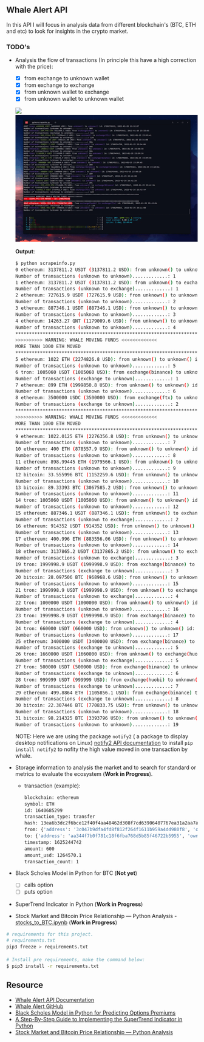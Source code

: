 ## Whale Alert API

In this API I will focus in analysis data from different blockchain's (BTC, ETH and etc) to look for insights in the crypto market.

### TODO's

- Analysis the flow of transactions (In principle this have a high correction with the price):
    - [x] from exchange to unknown wallet
    - [x] from exchange to exchange
    - [x] from unknown wallet to exchange
    - [x] from unknown wallet to unknown wallet

    ![](gifs/from_to_txo.gif)
    ![](gifs/from_to_txo_terminal.gif)

    **Output**:
    ```bash
    $ python scrapeinfo.py
    0 ethereum: 3137811.2 USDT (3137811.2 USD): from unknown() to unknown() id: 1641350420, 2021-07-03 13:47:49
    Number of transactions (unknown to unknown).............: 1
    1 ethereum: 3137811.2 USDT (3137811.2 USD): from unknown() to exchange(binance) id: 1641350646, 2021-07-03 13:48:21
    Number of transactions (unknown to exchange).............: 1
    2 ethereum: 727615.9 USDT (727615.9 USD): from unknown() to unknown() id: 1641350893, 2021-07-03 13:48:54
    Number of transactions (unknown to unknown).............: 2
    3 ethereum: 887346.1 USDT (887346.1 USD): from unknown() to unknown() id: 1641351173, 2021-07-03 13:49:43
    Number of transactions (unknown to unknown).............: 3
    4 ethereum: 14263.27 QNT (1179009.6 USD): from unknown() to unknown() id: 1641351396, 2021-07-03 13:50:24
    Number of transactions (unknown to unknown).............: 4
    ***********************************************************************************
    >>>>>>>>>> WARNING: WHALE MOVING FUNDS <<<<<<<<<<<<<
    MORE THAN 1000 ETH MOVED
    ***********************************************************************************
    5 ethereum: 1022 ETH (2274826.8 USD): from unknown() to unknown() id: 1641351601, 2021-07-03 13:51:21
    Number of transactions (unknown to unknown).............: 5
    6 tron: 1005060 USDT (1005060 USD): from exchange(binance) to unknown() id: 1641351517, 2021-07-03 13:52:18
    Number of transactions (exchange to unknown).............: 1
    7 ethereum: 899 ETH (1999850.8 USD): from unknown() to unknown() id: 1641352164, 2021-07-03 13:52:42
    Number of transactions (unknown to unknown).............: 6
    8 ethereum: 3500000 USDC (3500000 USD): from exchange(ftx) to unknown() id: 1641352598, 2021-07-03 13:52:51
    Number of transactions (exchange to unknown).............: 2
    ***********************************************************************************
    >>>>>>>>>> WARNING: WHALE MOVING FUNDS <<<<<<<<<<<<<
    MORE THAN 1000 ETH MOVED
    ***********************************************************************************
    9 ethereum: 1022.0125 ETH (2276356.8 USD): from unknown() to unknown() id: 1641352694, 2021-07-03 13:55:25
    Number of transactions (unknown to unknown).............: 7
    10 ethereum: 400 ETH (878557.9 USD): from unknown() to unknown() id: 1641353275, 2021-07-03 13:55:34
    Number of transactions (unknown to unknown).............: 8
    11 ethereum: 898.99445 ETH (1979566.1 USD): from unknown() to unknown() id: 1641355713, 2021-07-03 13:56:48
    Number of transactions (unknown to unknown).............: 9
    12 bitcoin: 33.555996 BTC (1152259.6 USD): from unknown() to unknown() id: 1641356911, 2021-07-03 13:58:58
    Number of transactions (unknown to unknown).............: 10
    13 bitcoin: 89.33393 BTC (3067585.2 USD): from unknown() to unknown() id: 1641353603, 2021-07-03 13:59:06
    Number of transactions (unknown to unknown).............: 11
    14 tron: 1005060 USDT (1005060 USD): from unknown() to unknown() id: 1641353556, 2021-07-03 13:59:14
    Number of transactions (unknown to unknown).............: 12
    15 ethereum: 887346.1 USDT (887346.1 USD): from unknown() to exchange(huobi) id: 1641356071, 2021-07-03 13:59:55
    Number of transactions (unknown to exchange).............: 2
    16 ethereum: 914352 USDT (914352 USD): from unknown() to unknown() id: 1641356259, 2021-07-03 14:00:36
    Number of transactions (unknown to unknown).............: 13
    17 ethereum: 400.996 ETH (883556.06 USD): from unknown() to unknown() id: 1641356341, 2021-07-03 14:00:53
    Number of transactions (unknown to unknown).............: 14
    18 ethereum: 3137865.2 USDT (3137865.2 USD): from unknown() to exchange(binance) id: 1641356567, 2021-07-03 14:01:17
    Number of transactions (unknown to exchange).............: 3
    19 tron: 1999998.9 USDT (1999998.9 USD): from exchange(binance) to unknown() id: 1641356453, 2021-07-03 14:01:42
    Number of transactions (exchange to unknown).............: 3
    20 bitcoin: 28.097506 BTC (968968.6 USD): from unknown() to unknown() id: 1641356952, 2021-07-03 14:01:58
    Number of transactions (unknown to unknown).............: 15
    21 tron: 1999998.9 USDT (1999998.9 USD): from unknown() to exchange(huobi) id: 1641358088, 2021-07-03 14:02:23
    Number of transactions (unknown to exchange).............: 4
    22 tron: 1000000 USDT (1000000 USD): from unknown() to unknown() id: 1641358197, 2021-07-03 14:03:36
    Number of transactions (unknown to unknown).............: 16
    23 tron: 1999998.9 USDT (1999998.9 USD): from exchange(binance) to unknown() id: 1641358237, 2021-07-03 14:04:09
    Number of transactions (exchange to unknown).............: 4
    24 tron: 660000 USDT (660000 USD): from unknown() to unknown() id: 1641358617, 2021-07-03 14:04:25
    Number of transactions (unknown to unknown).............: 17
    25 ethereum: 3400000 USDT (3400000 USD): from exchange(binance) to unknown() id: 1641359127, 2021-07-03 14:05:14
    Number of transactions (exchange to unknown).............: 5
    26 tron: 1660000 USDT (1660000 USD): from unknown() to exchange(huobi) id: 1641359367, 2021-07-03 14:06:19
    Number of transactions (unknown to exchange).............: 5
    27 tron: 500000 USDT (500000 USD): from exchange(binance) to unknown() id: 1641360499, 2021-07-03 14:10:42
    Number of transactions (exchange to unknown).............: 6
    28 tron: 999999 USDT (999999 USD): from exchange(huobi) to unknown() id: 1641360694, 2021-07-03 14:11:14
    Number of transactions (exchange to unknown).............: 7
    29 ethereum: 499.8864 ETH (1105856.1 USD): from exchange(binance) to unknown() id: 1641361248, 2021-07-03 14:11:55
    Number of transactions (exchange to unknown).............: 8
    30 bitcoin: 22.307446 BTC (770833.75 USD): from unknown() to unknown() id: 1641364363, 2021-07-03 14:14:46
    Number of transactions (unknown to unknown).............: 18
    31 bitcoin: 98.214325 BTC (3393796 USD): from unknown() to unknown() id: 1641361875, 2021-07-03 14:15:03
    Number of transactions (unknown to unknown).............: 19
    ```
    NOTE: Here we are using the package ```notify2``` ( a package to display desktop notifications on Linux)
          [notify2 API documentation](https://notify2.readthedocs.io/en/latest/) to install ```pip install notify2``` to nofity the high value moved in one transaction by whale.


- Storage information to analysis the market and to search for standard or metrics to evaluate the ecosystem (**Work in Progress**).
    - transaction (example):
        ```bash
        blockchain: ethereum
        symbol: ETH
        id: 1640685299
        transaction_type: transfer
        hash: 13ea6b3dc2f6bce12f40f4aa48462d308f7cd63906407767ea31a2aa7ae438d1
        from: {'address': '3c047b9dfa4fd8f812f264f1611b959a4dd980f8', 'owner_type': 'unknown', 'owner': ''}
        to: {'address': 'aa344f7b0f781c18f6fba768d5b85f46722b5955', 'owner_type': 'unknown', 'owner': ''}
        timestamp: 1625244742
        amount: 600
        amount_usd: 1264570.1
        transaction_count: 1
      ```

- Black Scholes Model in Python for BTC (**Not yet**)
    - [ ] calls option
    - [ ] puts option
- SuperTrend Indicator in Python (**Work in Progress**)
- Stock Market and Bitcoin Price Relationship — Python Analysis - [stocks_to_BTC.ipynb](whale-alert/notebooks/stocks_to_BTC.ipynb) (**Work in Progress**)

```bash
# requirements for this project.
# requirements.txt
pip3 freeze > requirements.txt

# Install pre requirements, make the command below:
$ pip3 install -r requirements.txt
```
## Resource

- [Whale Alert API Documentation](https://docs.whale-alert.io/?_ga=2.18753593.1286745348.1624886898-1875508501.1610310849#introduction)
- [Whale Alert GitHub](https://github.com/stuianna/whaleAlert)
- [Black Scholes Model in Python for Predicting Options Premiums](https://medium.com/swlh/calculating-option-premiums-using-the-black-scholes-model-in-python-e9ed227afbee)
- [A Step-By-Step Guide to Implementing the SuperTrend Indicator in Python](https://medium.com/codex/step-by-step-implementation-of-the-supertrend-indicator-in-python-656aa678c111)
- [Stock Market and Bitcoin Price Relationship — Python Analysis](https://towardsdatascience.com/stock-market-and-bitcoin-price-relationship-python-analysis-f39f992201c7)
